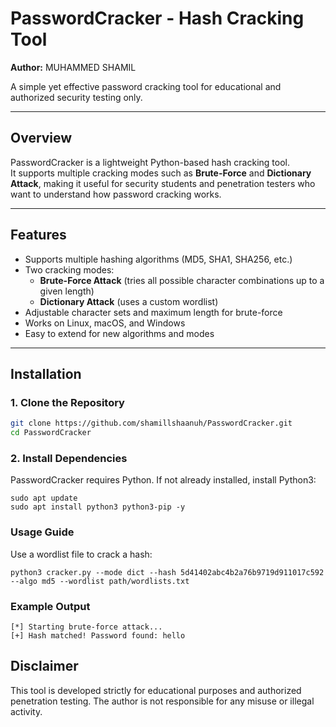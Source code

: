 #  PasswordCracker - Hash Cracking Tool
**Author:** MUHAMMED SHAMIL

A simple yet effective password cracking tool for educational and authorized security testing only.

---

##  Overview
PasswordCracker is a lightweight Python-based hash cracking tool.  
It supports multiple cracking modes such as **Brute-Force** and **Dictionary Attack**, making it useful for security students and penetration testers who want to understand how password cracking works.

---

##  Features
- Supports multiple hashing algorithms (MD5, SHA1, SHA256, etc.)
- Two cracking modes:
  - **Brute-Force Attack** (tries all possible character combinations up to a given length)
  - **Dictionary Attack** (uses a custom wordlist)
- Adjustable character sets and maximum length for brute-force
- Works on Linux, macOS, and Windows
- Easy to extend for new algorithms and modes

---

##  Installation

### 1. Clone the Repository
```bash
git clone https://github.com/shamillshaanuh/PasswordCracker.git
cd PasswordCracker
```
### 2. Install Dependencies

PasswordCracker requires Python. 
If not already installed, install Python3:
```
sudo apt update
sudo apt install python3 python3-pip -y
```
### Usage Guide

Use a wordlist file to crack a hash:
```
python3 cracker.py --mode dict --hash 5d41402abc4b2a76b9719d911017c592 --algo md5 --wordlist path/wordlists.txt
```
### Example Output
```
[*] Starting brute-force attack...
[+] Hash matched! Password found: hello
```
## Disclaimer

This tool is developed strictly for educational purposes and authorized penetration testing.
The author is not responsible for any misuse or illegal activity.
